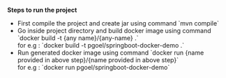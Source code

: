 **Steps to run the project**
<ul>
    <li>
        First compile the project and create jar using command `mvn compile`
    </li>
    <li>
        Go inside project directory and build docker image using command `docker build -t {any name}/{any-name} .` <br/> for e.g : `docker build -t pgoel/springboot-docker-demo .`
    </li>
    <li>
        Run generated docker image using command `docker run {name provided in above step}/{name provided in above step}`<br/> for e.g : `docker run pgoel/springboot-docker-demo`
    </li>
</ul>